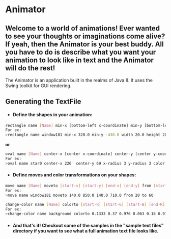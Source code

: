 # Animator
Welcome to a world of animations! Ever wanted to see your thoughts or imaginations come alive? 
If yeah, then the Animator is your best buddy. All you have to do is 
describe what you want your animation to look like in text and the Animator will
do the rest! 
-------------
The Animator is an application built in the realms of Java 8. It uses the 
Swing toolkit for GUI rendering.
## Generating the TextFile
* #### Define the shapes in your animation:   
```bash
rectangle name [Name] min-x [bottom-left x-coordinate] min-y [bottom-left y-coordinate] width [width] height [height] color [R] [G] [B] from [appear-time] to [dissappear-time]
For ex:
>rectangle name window181 min-x 320.0 min-y -430.0 width 20.0 height 20.0 color 1 1 1 from 1 to 200
```
**or**
```bash
oval name [Name] center-x [center x-coordinate] center-y [center y-coordinate] x-radius [width] y-radius [height] color [R] [G] [B] from [appear-time] to [dissappear-time]
For ex:
>oval name star0 center-x 226  center-y 69 x-radius 3 y-radius 3 color 1 1 1 from 108 to 200
```
* #### Define moves and color transformations on your shapes:
```bash
move name [Name] moveto [start-x] [start-y] [end-x] [end-y] from [start-time] to [end-timer]
For ex:
>move name window181 moveto 140.0 850.0 140.0 710.0 from 20 to 60
```

```bash
change-color name [Name] colorto [start-R] [start-G] [start-B] [end-R] [end-G] [end-B] from [start-time] to [end-time]
For ex:
>change-color name background colorto 0.1333 0.37 0.976 0.063 0.18 0.976 from 50 to 90
```
* #### And that's it! Checkout some of the samples in the "sample text files" directory if you want to see what a full animation text file looks like.
